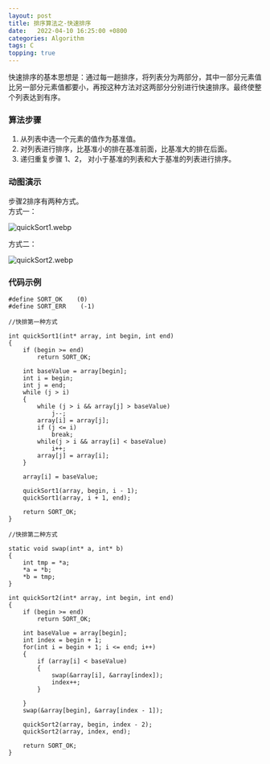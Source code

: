 ```yaml
---
layout: post
title: 排序算法之-快速排序 
date:   2022-04-10 16:25:00 +0800
categories: Algorithm
tags: C
topping: true
---
```


快速排序的基本思想是：通过每一趟排序，将列表分为两部分，其中一部分元素值比另一部分元素值都要小，再按这种方法对这两部分分别进行快速排序。最终使整个列表达到有序。  

### 算法步骤

1. 从列表中选一个元素的值作为基准值。  
2. 对列表进行排序，比基准小的排在基准前面，比基准大的排在后面。  
3. 递归重复步骤 1、2， 对小于基准的列表和大于基准的列表进行排序。  

### 动图演示

步骤2排序有两种方式。  
方式一：  

![quickSort1.webp]({{site.imgurl}}/styles/images/algorithm/quickSort1.webp)  

方式二：  

![quickSort2.webp]({{site.imgurl}}/styles/images/algorithm/quickSort2.webp)  

### 代码示例

```
#define SORT_OK    (0)
#define SORT_ERR    (-1)

//快排第一种方式

int quickSort1(int* array, int begin, int end)
{
    if (begin >= end)
        return SORT_OK;

    int baseValue = array[begin];
    int i = begin;
    int j = end;
    while (j > i)
    {
        while (j > i && array[j] > baseValue)
            j--;
        array[i] = array[j];
        if (j <= i)
            break;
        while(j > i && array[i] < baseValue)
            i++;
        array[j] = array[i];
    }

    array[i] = baseValue;

    quickSort1(array, begin, i - 1);
    quickSort1(array, i + 1, end);

    return SORT_OK;
}

//快排第二种方式

static void swap(int* a, int* b)
{
    int tmp = *a;
    *a = *b;
    *b = tmp;
}

int quickSort2(int* array, int begin, int end)
{
    if (begin >= end)
        return SORT_OK;

    int baseValue = array[begin];
    int index = begin + 1;
    for(int i = begin + 1; i <= end; i++)
    {
        if (array[i] < baseValue)
        {
            swap(&array[i], &array[index]);
            index++;
        }

    }
    swap(&array[begin], &array[index - 1]);

    quickSort2(array, begin, index - 2);
    quickSort2(array, index, end);

    return SORT_OK;
}

```
